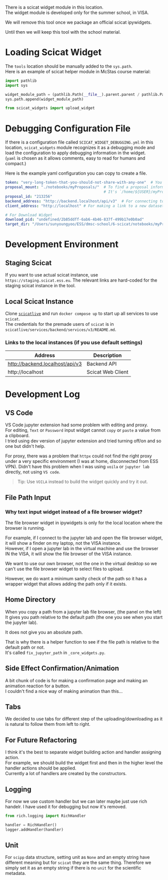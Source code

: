 There is a scicat widget module in this location.<br>
The widget module is developed only for the summer school, in VISA.

We will remove this tool once we package an official scicat ipywidgets.

Until then we will keep this tool with the school material.

# Loading Scicat Widget
The `tools` location should be manually added to the `sys.path`.<br>
Here is an example of scicat helper module in McStas course material:

```python
import pathlib
import sys

widget_module_path = (pathlib.Path(__file__).parent.parent / pathlib.Path('6-scicat/tools/')).resolve().as_posix()
sys.path.append(widget_module_path)

from scicat_widgets import upload_widget

```

# Debugging Configuration File

If there is a configuration file called `SCICAT_WIDGET_DEBUGGING.yml` in this location,
`scicat_widgets` module recognizes it as a debugging mode
and load the configuration to apply debugging information in the widget. <br>
(`yaml` is chosen as it allows comments, easy to read for humans and compact.)

Here is the example yaml configuration you can copy to create a file.

```yaml
token: "very-long-token-that-you-should-not-share-with-any-one"  # You can store a token here for debugging.
proposal_mount: "./notebooks/myProposals/"  # To find a proposal information and complete source folder path.
                                            # It's `/home/${USER}/myProposals/` in VISA.
proposal_id: "213256"
backend_address: "http://backend.localhost/api/v3"  # For connecting to the scicat backend.
client_address: "http://localhost" # For making a link to a new dataset in scicat web client.

# For Download Widget
download_pid: "undefined/2b85ddff-6ab6-4b46-837f-499b17e0b0ad"
target_dir: "/Users/sunyoungyoo/ESS/dmsc-school/6-scicat/notebooks/myProposals/213256/derived/"

```

# Development Environment

## Staging Scicat

If you want to use actual scicat instance, use `https://staging.scicat.ess.eu`.
The relevant links are hard-coded for the staging scicat instance in the tool.

## Local Scicat Instance
Clone [`scicatlive`](https://github.com/SciCatProject/scicatlive.git) and run `docker compose up` to start up all services to use `scicat`.<br>
The credentials for the premade users of `scicat` is in `scicatlive/services/backend/services/v3/README.md`.<br>

### Links to the local instances (if you use default settings)
| Address | Description |
| ------- | ----------- |
| http://backend.localhost/api/v3 | Backend API |
| http://localhost | Scicat Web Client |

# Development Log
## VS Code
VS Code jupyter extension had some problem with editing and proxy.<br>
For editing, `Text` or `Password` input widget cannot `copy` or `paste` a value from a clipboard.<br>
I tried using dev version of jupyter extension and tried turning off/on and so one but didn't help.<br>

For proxy, there was a problem that `httpx` could not find the right proxy under a very specific environment
(I was at home, disconnected from ESS VPN).
Didn't have this problem when I was using `voila` or `jupyter lab` directly, not using `VS code`.

> Tip: Use `VOILA` instead to build the widget quickly and try it out.

## File Path Input
### Why text input widget instead of a file browser widget?
The file browser widget in ipywidgets is only for the local location where the browser is running.

For example, if I connect to the jupyter lab and open the file browser widget, it will show a finder on my laptop, not the VISA instance.<br>
However, if I open a jupyter lab in the virtual machine and use the browser IN the VISA, it will show the file browser of the VISA instance.

We want to use our own browser, not the one in the virtual desktop so we can't use the file browser widget to select files to upload.

However, we do want a minimum sanity check of the path so it has a wrapper widget that allows adding the path only if it exists.

## Home Directory
When you copy a path from a jupyter lab file browser, (the panel on the left)<br>
It gives you path relative to the default path (the one you see when you start the jupyter lab).

It does not give you an absolute path.

That is why there is a helper function to see if the file path is relative to the default path or not.<br>
It's called `fix_jupyter_path` in `_core_widgets.py`.

## Side Effect Confirmation/Animation
A bit chunk of code is for making a confirmation page and making an animation reaction for a button.<br>
I couldn't find a nice way of making animation than this...<br>

## Tabs
We decided to use tabs for different step of the uploading/downloading as it is natural to follow them from left to right.<br>

## For Future Refactoring
I think it's the best to separate widget building action and handler assigning action.<br>
For example, we should build the widget first and then in the higher level the handler actions should be applied.<br>
Currently a lot of handlers are created by the constructors.

## Logging

For now we use custom handler but we can later maybe just use rich handelr.
I have used it for debugging but now it's removed.

```python
from rich.logging import RichHandler

handler = RichHandler()
logger.addHandler(handler)
```

## Unit

For `scipp` data structure, setting unit as `None` and an empty string have different meaning
but for `scicat` they are the same thing.
Therefore we simply set it as an empty string if there is no `unit` for the scientific metadata.
